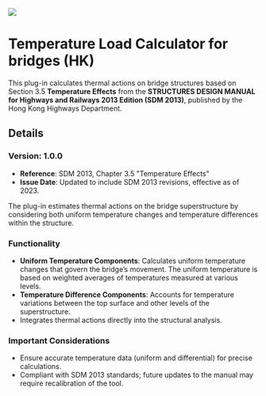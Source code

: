 ![](https://hubs.ly/Q02_mpN60)

# Temperature Load Calculator for bridges (HK)

This plug-in calculates thermal actions on bridge structures based on Section 3.5 **Temperature Effects** from the **STRUCTURES DESIGN MANUAL for Highways and Railways 2013 Edition (SDM 2013)**, published by the Hong Kong Highways Department.

## Details

### Version: 1.0.0

- **Reference**: SDM 2013, Chapter 3.5 "Temperature Effects"
- **Issue Date**: Updated to include SDM 2013 revisions, effective as of 2023.

The plug-in estimates thermal actions on the bridge superstructure by considering both uniform temperature changes and temperature differences within the structure.

### Functionality

- **Uniform Temperature Components**: Calculates uniform temperature changes that govern the bridge’s movement. The uniform temperature is based on weighted averages of temperatures measured at various levels.
- **Temperature Difference Components**: Accounts for temperature variations between the top surface and other levels of the superstructure.
- Integrates thermal actions directly into the structural analysis.

### Important Considerations

- Ensure accurate temperature data (uniform and differential) for precise calculations.
- Compliant with SDM 2013 standards; future updates to the manual may require recalibration of the tool.
